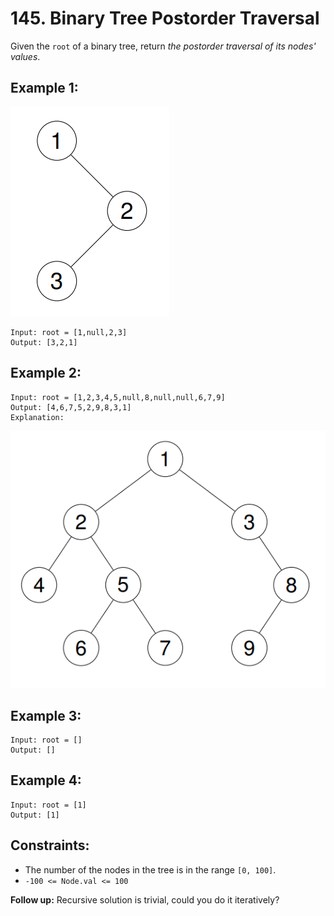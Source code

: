 # 145. Binary Tree Postorder Traversal

Given the `root` of a binary tree, return _the postorder traversal of its nodes' values_.

## Example 1:

![Example 1](example1.png)

```
Input: root = [1,null,2,3]
Output: [3,2,1]
```

## Example 2:

```
Input: root = [1,2,3,4,5,null,8,null,null,6,7,9]
Output: [4,6,7,5,2,9,8,3,1]
Explanation:
```

![Explanation 2](explanation2.png)

## Example 3:

```
Input: root = []
Output: []
```

## Example 4:

```
Input: root = [1]
Output: [1]
```

## Constraints:

- The number of the nodes in the tree is in the range `[0, 100]`.
- `-100 <= Node.val <= 100`

**Follow up:** Recursive solution is trivial, could you do it iteratively?
